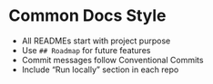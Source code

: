 # Common Docs Style

- All READMEs start with project purpose  
- Use `## Roadmap` for future features  
- Commit messages follow Conventional Commits  
- Include “Run locally” section in each repo

